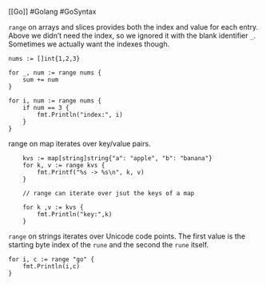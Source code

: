 [[Go]] #Golang #GoSyntax 

`range` on arrays and slices provides both the index and value for each entry. Above we didn’t need the index, so we ignored it with the blank identifier `_`. Sometimes we actually want the indexes though.
```
nums := []int{1,2,3}

for _, num := range nums {
    sum += num
}

for i, num := range nums {
    if num == 3 {
        fmt.Println("index:", i)
    }
}

```

range on map iterates over key/value pairs.
```
    kvs := map[string]string{"a": "apple", "b": "banana"}
    for k, v := range kvs {
        fmt.Printf("%s -> %s\n", k, v)
    }
    
    // range can iterate over jsut the keys of a map
    
    for k ,v := kvs {
	    fmt.Println("key:",k)
    }
```

`range` on strings iterates over Unicode code points. The first value is the starting byte index of the `rune` and the second the `rune` itself.

```
for i, c := range "go" {
	fmt.Println(i,c)
}
```


